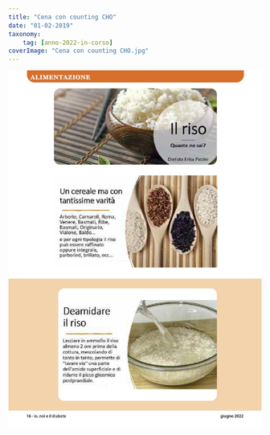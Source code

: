 ```yaml
---
title: "Cena con counting CHO"
date: "01-02-2019"
taxonomy: 
    tag: [anno-2022-in-corso]
coverImage: "Cena con counting CHO.jpg"
---
```


![Cena con counting CHO](images/io%20noi%20il%20diabete%20maggio%202022_definitivo%20(1)_page-0016.jpg)
